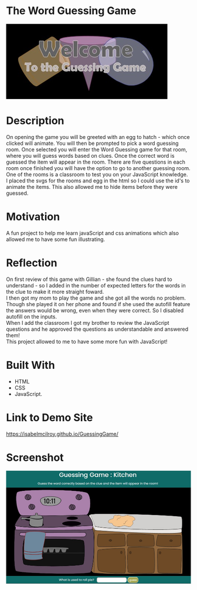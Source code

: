# The Word Guessing Game 
![Screenshot](images/welcome.jpg)
# Description 
On opening the game you will be greeted with an egg to hatch - which once clicked will animate. You will then be prompted to pick a word guessing room. Once selected you will enter the Word Guessing game for that room, where you will guess words based on clues. Once the correct word is guessed the item will appear in the room. There are five questions in each room once finished you will have the option to go to another guessing room. One of the rooms is a classroom to test you on your JavaScript knowledge.\
I placed the svgs for the rooms and egg in the html so I could use the id's to animate the items. This also allowed me to hide items before they were guessed.

# Motivation
A fun project to help me learn javaScript and css animations which also allowed me to have some fun illustrating.

# Reflection
On first review of this game with Gillian - she found the clues hard to understand - so I added in the number of expected letters for the words in the clue to make it more straight foward.\
I then got my mom to play the game and she got all the words no problem. Though she played it on her phone and found if she used the autofill feature the answers would be wrong, even when they were correct. So I disabled autofill on the inputs.\
When I add the classroom I got my brother to review the JavaScript questions and he approved the questions as understandable and answered them!\
This project allowed to me to have some more fun with JavaScript!

# Built With
- HTML
- CSS
- JavaScript.

# Link to Demo Site
https://isabelmcilroy.github.io/GuessingGame/

# Screenshot
![Screenshot](images/capture.jpg)


